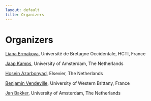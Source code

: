 ```yaml
---
layout: default
title: Organizers
---
```


# Organizers

[Liana Ermakova](https://nouveau.univ-brest.fr/hcti/fr/membre/liana-ermakova), Université de Bretagne Occidentale, HCTI, France

[Jaap Kamps](https://e.humanities.uva.nl/), University of Amsterdam, The Netherlands

<!--### Task 1 (Text Simplification) chairs
[Eric SanJuan](https://termwatch.es/), Avignon Université, LIA, France



[Liana Ermakova](https://nouveau.univ-brest.fr/hcti/fr/membre/liana-ermakova), Université de Bretagne Occidentale, HCTI, France

[Stéphane Huet](https://cv.hal.science/shuet) Avignon Université, LIA, France

### Task 2 (Controlled Creativity) chairs

[Giorgio Maria Di Nunzio](https://scholar.google.fr/citations?user=Awl_HDoAAAAJ&hl=no), University of Padua, Italy

[Frederica Vezzani](https://www.dei.unipd.it/~vezzanif/), University of Padua, Italy

[Vanderlei Bonato](https://scholar.google.com.br/citations?user=zpk7tC0AAAAJ&hl=en), University of Sao Paulo, Brazil
-->

[Hosein Azarbonyad](https://scholar.google.com/citations?user=JHL38zQAAAAJ&hl=en), Elsevier, The Netherlands

<!--[Jaap Kamps](https://e.humanities.uva.nl/), University of Amsterdam, The Netherlands

[Liana Ermakova](https://nouveau.univ-brest.fr/hcti/fr/membre/liana-ermakova), Université de Bretagne Occidentale, HCTI, France

### Task 3 (SimpleText 2024 Revisited) chairs

[Liana Ermakova](https://nouveau.univ-brest.fr/hcti/fr/membre/liana-ermakova), Université de Bretagne Occidentale, HCTI, France

[Helen McCombie](https://www.linkedin.com/in/helen-mccombie-a7a2176a/?originalSubdomain=fr), Université de Bretagne Occidentale, France

[Jaap Kamps](https://e.humanities.uva.nl/), University of Amsterdam, The Netherlands

## Other organizers and partners
-->

[Benjamin Vendeville](https://www.linkedin.com/in/benjamin-vendeville/?originalSubdomain=fr), University of Western Brittany, France

[Jan Bakker](https://www.illc.uva.nl/People/Table/person/5737/Jan-Bakker), University of Amsterdam, The Netherlands
